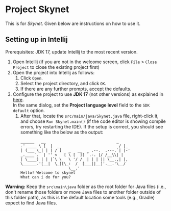 # Project Skynet

This is for _Skynet_. Given below are instructions on how to use it.

## Setting up in Intellij

Prerequisites: JDK 17, update Intellij to the most recent version.

1. Open Intellij (if you are not in the welcome screen, click `File` > `Close Project` to close the existing project first)
1. Open the project into Intellij as follows:
   1. Click `Open`.
   1. Select the project directory, and click `OK`.
   1. If there are any further prompts, accept the defaults.
1. Configure the project to use **JDK 17** (not other versions) as explained in [here](https://www.jetbrains.com/help/idea/sdk.html#set-up-jdk).<br>
   In the same dialog, set the **Project language level** field to the `SDK default` option.
   1. After that, locate the `src/main/java/Skynet.java` file, right-click it, and choose `Run Skynet.main()` (if the code editor is showing compile errors, try restarting the IDE). If the setup is correct, you should see something like the below as the output:
      ``` 
      ______   __                               _    
      .' ____ \ [  |  _                          / |_  
      | (___ \_| | | / ]   _   __  _ .--.  .---.`| |-' 
      _.____`.  | '' <   [ \ [  ][ `.-. |/ /__\\| |   
      | \____) | | |`\ \   \ '/ /  | | | || \__.,| |,  
      \______.'[__|  \_][\_:  /  [___||__]'.__.'\__/  
                           \__.'                        
      Hello! Welcome to skynet
      What can i do for you?
      ```

**Warning:** Keep the `src\main\java` folder as the root folder for Java files (i.e., don't rename those folders or move Java files to another folder outside of this folder path), as this is the default location some tools (e.g., Gradle) expect to find Java files.
